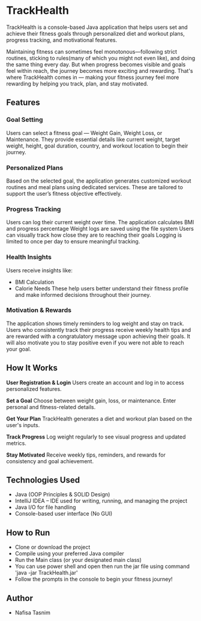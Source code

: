 # TrackHealth
TrackHealth is a console-based Java application that helps users set and achieve their fitness goals through personalized diet and workout plans, progress tracking, and motivational features.

Maintaining fitness can sometimes feel monotonous—following strict routines, sticking to rules(many of which you might not even like), and doing the same thing every day. But when progress becomes visible and goals feel within reach, the journey becomes more exciting and rewarding. That's where TrackHealth comes in — making your fitness journey feel more rewarding by helping you track, plan, and stay motivated.

## Features
### Goal Setting
Users can select a fitness goal — Weight Gain, Weight Loss, or Maintenance.
They provide essential details like current weight, target weight, height, goal duration, country, and workout location to begin their journey.

### Personalized Plans
Based on the selected goal, the application generates customized workout routines and meal plans using dedicated services. 
These are tailored to support the user’s fitness objective effectively.

### Progress Tracking
Users can log their current weight over time.
The application calculates BMI and progress percentage
Weight logs are saved using the file system
Users can visually track how close they are to reaching their goals
Logging is limited to once per day to ensure meaningful tracking.

### Health Insights
Users receive insights like:

- BMI Calculation
- Calorie Needs
These help users better understand their fitness profile and make informed decisions throughout their journey.

### Motivation & Rewards
The application shows timely reminders to log weight and stay on track. 
Users who consistently track their progress receive weekly health tips and are rewarded with a congratulatory message upon achieving their goals. 
It will also motivate you to stay positive even if you were not able to reach your goal.

## How It Works

**User Registration & Login**
    Users create an account and log in to access personalized features.

**Set a Goal**
    Choose between weight gain, loss, or maintenance. Enter personal and fitness-related details.

**Get Your Plan**
    TrackHealth generates a diet and workout plan based on the user's inputs.

**Track Progress**
    Log weight regularly to see visual progress and updated metrics.

**Stay Motivated**
    Receive weekly tips, reminders, and rewards for consistency and goal achievement.

## Technologies Used

- Java (OOP Principles & SOLID Design)
- IntelliJ IDEA – IDE used for writing, running, and managing the project
- Java I/O for file handling
- Console-based user interface (No GUI)

## How to Run
- Clone or download the project
- Compile using your preferred Java compiler
- Run the Main class (or your designated main class)
- You can use power shell and open then run the jar file using command 'java -jar TrackHealth.jar'
- Follow the prompts in the console to begin your fitness journey!
## Author
- Nafisa Tasnim
